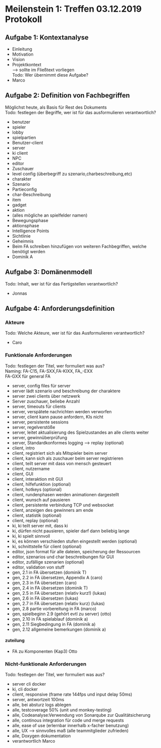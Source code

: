 # Meilenstein 1: Treffen 03.12.2019 Protokoll

## Aufgabe 1: Kontextanalyse
* Einleitung
* Motivation
* Vision
* Projektkontext  
--> sollte im Fließtext vorliegen  
Todo: Wer übernimmt diese Aufgabe?
* Marco  

## Aufgabe 2: Definition von Fachbegriffen
Möglichst heute, als Basis für Rest des Dokuments  
Todo: festlegen der Begriffe, wer ist für das ausformulieren verantwortlich?

* benutzer
* spieler
* lobby
* spielpartien
* Benutzer-client
* server
* ki client
* NPC
* editor
* Zuschauer
* level config (überbegriff zu szenario,charbeschreibung,etc)
* charakter
* Szenario
* Partieconfig
* char-Beschreibung
* item
* gadget
* aktion
* (alles mögliche an spielfelder namen)
* Bewegungsphase
* aktionsphase
* Intelligence Points
* Sichtlinie
* Geheimnis
* Beim FA schreiben hinzufügen von weiteren Fachbegriffen, welche benötigt werden
* Dominik A

## Aufgabe 3: Domänenmodell
Todo: Inhalt, wer ist für das Fertigstellen verantwortlich?

* Jonnas 

## Aufgabe 4: Anforderungsdefinition
### Akteure
Todo: Welche Akteure, wer ist für das Ausformulieren verantwortlich?

* Caro 

### Funktionale Anforderungen
Todo: festlegen der Titel, wer formuliert was aus?  
Naming: FA-C15, FA-SXX,FA-KIXX, FA_-EXX  
FA-GXX für general FA

* server, config files für server
* server lädt szenario und beschreibung der charaktere
* server zwei clients über netzwerk
* Server zuschauer, beliebe Anzahl
* server, timeouts für clients
* server, verspätete nachrichten werden verworfen
* server, client kann pause anfordern, KIs nicht
* server, persistente sessions
* server, regelverstöße 
* server, leitet aktualisierung des Spielzustandes an alle clients weiter
* server, gewinnüberprüfung
* server, Standardkonformes logging --> replay (optional)
* client, intro
* client, registriert sich als Mitspieler beim server
* client, kann sich als zuschauer beim server registrieren
* client, teilt server mit dass von mensch gesteuert
* client, nutzername
* client, GUI
* client, interaktion mit GUI
* client, hilfefunktion (optional)
* client, hotkeys (optional) 
* client, rundenphasen werden animationen dargestellt
* client, wunsch auf pausieren
* client, persistente verbindung TCP und websocket
* client, anzeigen des gewinners am ende
* client, statistik (optional)
* client, replay (optional)
* ki, ki teilt server mit, dass ki
* ki, dürfen nicht pausieren, spieler darf dann beliebig lange 
* ki, ki spielt sinnvoll
* ki, es können verschieden stufen eingestellt werden (optional)
* ki, schnittstelle für client (optional) 
* editor, json format für alle dateien, speicherung der Ressourcen
* editor, szenarios und char beschreibungen für GUI
* editor, zufällige szenarien (optional)
* editor, validation von stuff
* gen, 2.1 in FA übersetzen (dominik T)
* gen, 2.2 in FA übersetzen, Appendix A (caro)
* gen, 2.3 in FA übersetzen (caro)
* gen, 2.4 in FA übersetzen (dominik T)
* gen, 2.5 in FA übersetzen (relativ kurz!) (lukas)
* gen, 2.6 in FA übersetzen (lukas)
* gen, 2.7 in FA übersetzen (relativ kurz) (lukas)
* gen, 2.8 partie vorbereitung in FA (marco)
* gen, spielbeginn 2.9 (gehört evtl zu server) (otto)
* gen, 2.10 in FA spielablauf (dominik a)
* gen, 2.11 Siegbedingung in FA (dominik a)
* gen, 2.12 allgemeine bemerkungen (dominik a)


#### zuteilung
* FA zu Komponenten (Kap3) Otto


### Nicht-funktionale Anforderungen
Todo: festlegen der Titel, wer formuliert was aus?

* server cli docker
* ki, cli docker
* client, responsive (frame rate 144fps  und input delay 50ms)
* server, antwortzeit 100ms 
* alle, bei absturz logs ablegen
* alle, testcoverage 50% (unit und monkey-testing)
* alle, Codeanalyse:Verwendung von Sonarqube zur Qualitätsicherung
* alle, continous integration für code und merge requests
* alle, ease of use (erlernbar innerhalb x-facher benutzung)
* alle, UX --> sinnvolles maß (alle teammitglieder zufrieden)
* alle, Doxygen dokumentation
* verantwortlich Marco
